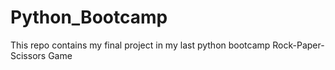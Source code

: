 # Python_Bootcamp
This repo contains my final project in my last python bootcamp 
Rock-Paper-Scissors Game
